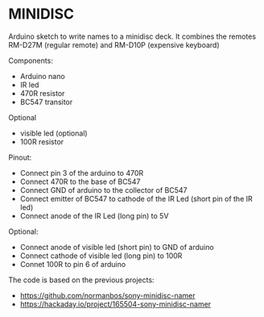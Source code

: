 # MINIDISC

Arduino sketch to write names to a minidisc deck. It combines the remotes RM-D27M (regular remote) and RM-D10P (expensive keyboard)

Components:
- Arduino nano
- IR led
- 470R resistor
- BC547 transitor

Optional
- visible led (optional)
- 100R resistor

Pinout:
- Connect pin 3 of the arduino to 470R 
- Connect 470R to the base of BC547
- Connect GND of arduino  to the collector of BC547
- Connect emitter of BC547 to cathode of the IR Led (short pin of the IR led)
- Connect anode of the IR Led (long pin) to 5V 

Optional:
- Connect anode of visible led (short pin) to GND of arduino
- Connect cathode of visible led (long pin) to 100R
- Connet 100R to pin 6 of arduino

The code is based on the previous projects:
- https://github.com/normanbos/sony-minidisc-namer
- https://hackaday.io/project/165504-sony-minidisc-namer
